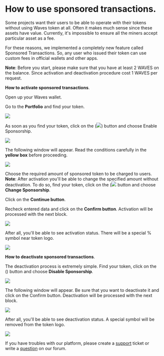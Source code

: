 # How to use sponsored transactions.

Some projects want their users to be able to operate with their tokens without using Waves token at all. Often it makes much sense since these assets have value. Currently, it's impossible to ensure all the miners accept particular asset as a fee.

For these reasons, we implemented a completely new feature called Sponsored Transactions. So, any user who issued their token can use custom fees in official wallets and other apps.

**Note**: Before you start, please make sure that you have at least 2 WAVES on the balance. Since activation and deactivation procedure cost 1 WAVES per request.

**How to activate sponsored transactions**.

Open up your Waves wallet.

Go to the **Portfolio** and find your token.

![](/_assets/sponsored_transaction_01.png)

As soon as you find your token, click on the (![](/_assets/sponsored_transaction_02.png)) button and choose Enable Sponsorship.

![](/_assets/sponsored_transaction_03.png)

The following window will appear. Read the conditions carefully in the **yellow box** before proceeding.

![](/_assets/sponsored_transaction_04.png)

Choose the required amount of sponsored token to be charged to users.
**Note**: After activation you'll be able to change the specified amount without deactivation. To do so, find your token, click on the (![](/_assets/sponsored_transaction_02.png) button and choose **Change Sponsorship**. 

Click on the **Continue button**.

Recheck entered data and click on the **Confirm button**. Activation will be processed with the next block. 

![](/_assets/sponsored_transaction_05.png)

After all, you'll be able to see activation status. There will be a special % symbol near token logo.

![](/_assets/sponsored_transaction_06.png)

**How to deactivate sponsored transactions**.

The deactivation process is extremely simple. Find your token, click on the () button and choose **Disable Sponsorship**.

![](/_assets/sponsored_transaction_07.png)

The following window will appear. 
Be sure that you want to deactivate it and click on the Confirm button.
Deactivation will be processed with the next block. 

![](/_assets/sponsored_transaction_08.png)

After all, you'll be able to see deactivation status. A special symbol will be removed from the token logo.

![](/_assets/sponsored_transaction_09.png)

If  you have troubles with our platform, please create a [support](https://support.wavesplatform.com/) ticket or write a [question](https://forum.wavesplatform.com/) on our forum.
